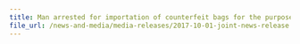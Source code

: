 ```yaml
---
title: Man arrested for importation of counterfeit bags for the purpose of trade
file_url: /news-and-media/media-releases/2017-10-01-joint-news-release.pdf
---
```

